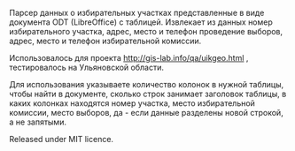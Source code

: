 ﻿Парсер данных о избирательных участках представленные в виде документа ODT (LibreOffice) с таблицей.
Извлекает из данных номер избирательного участка, адрес, место и телефон проведение выборов, адрес, место и телефон избирательной комиссии.

Использовалось для проекта http://gis-lab.info/qa/uikgeo.html , тестировалось на Ульяновской области. 

Для использования указываете количество колонок в нужной таблицы, чтобы найти в документе, сколько строк занимает заголовок таблицы, в каких колонках находятся номер участка, место избирательной комиссии, место выборов, да - если данные разделены новой строкой, а не запятыми. 


Released under MIT licence.